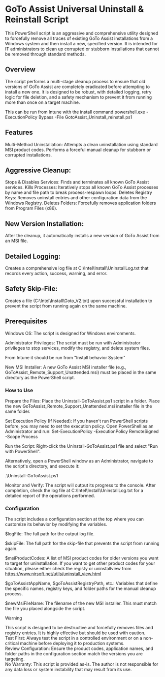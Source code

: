 # GoTo Assist Universal Uninstall & Reinstall Script

This PowerShell script is an aggressive and comprehensive utility designed to forcefully remove all traces of existing GoTo Assist installations from a Windows system and then install a new, specified version. It is intended for IT administrators to clean up corrupted or stubborn installations that cannot be removed through standard methods.

## Overview
The script performs a multi-stage cleanup process to ensure that old versions of GoTo Assist are completely eradicated before attempting to install a new one. It is designed to be robust, with detailed logging, retry logic for file deletion, and a safety mechanism to prevent it from running more than once on a target machine.

This can be run from Intune with the install command
powershell.exe -ExecutionPolicy Bypass -File GotoAssist_Uninstall_reinstall.ps1


## Features
Multi-Method Uninstallation:
Attempts a clean uninstallation using standard MSI product codes.
Performs a forceful manual cleanup for stubborn or corrupted installations.

## Aggressive Cleanup:
Stops & Disables Services: Finds and terminates all known GoTo Assist services.
Kills Processes: Iteratively stops all known GoTo Assist processes by name and file path to break process-respawn loops.
Deletes Registry Keys: Removes uninstall entries and other configuration data from the Windows Registry.
Deletes Folders: Forcefully removes application folders from Program Files (x86).

## New Version Installation:
After the cleanup, it automatically installs a new version of GoTo Assist from an MSI file.

## Detailed Logging:
Creates a comprehensive log file at C:\Intel\Install\UninstallLog.txt that records every action, success, warning, and error.

## Safety Skip-File:
Creates a file (C:\Intel\Install\Goto_V2.txt) upon successful installation to prevent the script from running again on the same machine.

## Prerequisites
Windows OS: The script is designed for Windows environments.

Administrator Privileges: The script must be run with Administrator privileges to stop services, modify the registry, and delete system files.

From Intune it should be run from "Install behavior System"

New MSI Installer: A new GoTo Assist MSI installer file (e.g., GoToAssist_Remote_Support_Unattended.msi) must be placed in the same directory as the PowerShell script.

### How to Use
Prepare the Files:
Place the Uninstall-GoToAssist.ps1 script in a folder.
Place the new GoToAssist_Remote_Support_Unattended.msi installer file in the same folder.

Set Execution Policy (If Needed):
If you haven't run PowerShell scripts before, you may need to set the execution policy. Open PowerShell as an Administrator and run:
Set-ExecutionPolicy -ExecutionPolicy RemoteSigned -Scope Process

Run the Script:
Right-click the Uninstall-GoToAssist.ps1 file and select "Run with PowerShell".

Alternatively, open a PowerShell window as an Administrator, navigate to the script's directory, and execute it:

.\Uninstall-GoToAssist.ps1

Monitor and Verify:
The script will output its progress to the console.
After completion, check the log file at C:\Intel\Install\UninstallLog.txt for a detailed report of the operations performed.

### Configuration
The script includes a configuration section at the top where you can customize its behavior by modifying the variables.

$logFile: The full path for the output log file.

$skipFile: The full path for the skip-file that prevents the script from running again.

$msiProductCodes: A list of MSI product codes for older versions you want to target for uninstallation. If you want to get other product codes for your situation, please either check the registy or uninstallview from https://www.nirsoft.net/utils/uninstall_view.html

$goToAssistAppName, $goToAssistRegistryPath, etc.: Variables that define the specific names, registry keys, and folder paths for the manual cleanup process.

$newMsiFileName: The filename of the new MSI installer. This must match the file you placed alongside the script.

> [!WARNING]
> This script is designed to be destructive and forcefully removes files and registry entries. It is highly effective but should be used with caution.  
> Test First: Always test the script in a controlled environment or on a non-critical machine before deploying it to production systems.  
> Review Configuration: Ensure the product codes, application names, and folder paths in the configuration section match the versions you are targeting.  
> No Warranty: This script is provided as-is. The author is not responsible for any data loss or system instability that may result from its use.  